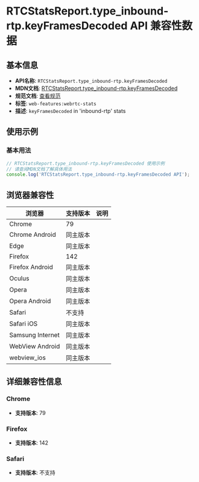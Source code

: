# RTCStatsReport.type_inbound-rtp.keyFramesDecoded API 兼容性数据

## 基本信息

- **API名称**: `RTCStatsReport.type_inbound-rtp.keyFramesDecoded`
- **MDN文档**: [RTCStatsReport.type_inbound-rtp.keyFramesDecoded](https://developer.mozilla.org/docs/Web/API/RTCInboundRtpStreamStats/keyFramesDecoded)
- **规范文档**: [查看规范](https://w3c.github.io/webrtc-stats/#dom-rtcinboundrtpstreamstats-keyframesdecoded)
- **标签**: `web-features:webrtc-stats`
- **描述**: `keyFramesDecoded` in 'inbound-rtp' stats

## 使用示例

### 基本用法

```javascript
// RTCStatsReport.type_inbound-rtp.keyFramesDecoded 使用示例
// 请查阅MDN文档了解具体用法
console.log('RTCStatsReport.type_inbound-rtp.keyFramesDecoded API');
```

## 浏览器兼容性

| 浏览器 | 支持版本 | 说明 |
|--------|----------|------|
| Chrome | 79 |  |
| Chrome Android | 同主版本 |  |
| Edge | 同主版本 |  |
| Firefox | 142 |  |
| Firefox Android | 同主版本 |  |
| Oculus | 同主版本 |  |
| Opera | 同主版本 |  |
| Opera Android | 同主版本 |  |
| Safari | 不支持 |  |
| Safari iOS | 同主版本 |  |
| Samsung Internet | 同主版本 |  |
| WebView Android | 同主版本 |  |
| webview_ios | 同主版本 |  |

## 详细兼容性信息

### Chrome

- **支持版本**: 79

### Firefox

- **支持版本**: 142

### Safari

- **支持版本**: 不支持

